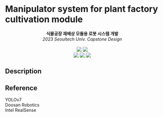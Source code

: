 # Manipulator system for plant factory cultivation module

<div align=center>
	<b>식물공장 재배상 모듈용 로봇 시스템 개발 </b><br> 
	<i>2023 Seoultech Univ. Capstone Design</i> 
	<br><br>
	
</div>


<div align=center>
	<img src="https://img.shields.io/badge/Ubuntu 20.04-E95420?style=flat&logo=Ubuntu&logoColor=white"/>
	<img src="https://img.shields.io/badge/ROS Noetic-22314E?style=flat&logo=ROS&logoColor=white"/> <br>
	<img src="https://img.shields.io/badge/python-blue?style=flat&logo=python&logoColor=white"/>
	<img src="https://img.shields.io/badge/PyTorch-EE4C2C?style=flat&logo=PyTorch&logoColor=white"/>
	<img src="https://img.shields.io/badge/C++-00599C?style=flat&logo=cplusplus&logoColor=white"/>
</div>

## Description

## Reference
YOLOv7 <br>
Doosan Robotics <br>
Intel RealSense <br>

